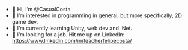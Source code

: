 - 👋 Hi, I’m @CasualCosta
- 👀 I’m interested in programming in general, but more specifically, 2D game dev.
- 🌱 I’m currently learning Unity, web dev and .Net.
- 💞️ I’m looking for a job. Hit me up on LinkedIn: https://www.linkedin.com/in/teacherfelipecosta/

<!---
CasualCosta/CasualCosta is a ✨ special ✨ repository because its `README.md` (this file) appears on your GitHub profile.
You can click the Preview link to take a look at your changes.
--->
